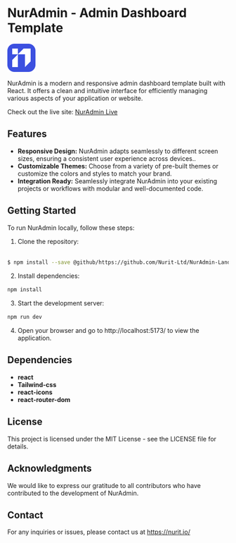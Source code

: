 # NurAdmin - Admin Dashboard Template

![NurAdmin Logo](/src/assets/nur-logo.svg)

NurAdmin is a modern and responsive admin dashboard template built with React. It offers a clean and intuitive interface for efficiently managing various aspects of your application or website.

Check out the live site: [NurAdmin Live](https://nur-admin-template.vercel.app/)

## Features

- **Responsive Design:** NurAdmin adapts seamlessly to different screen sizes, ensuring a consistent user experience across devices..
- **Customizable Themes:** Choose from a variety of pre-built themes or customize the colors and styles to match your brand.
- **Integration Ready:** Seamlessly integrate NurAdmin into your existing projects or workflows with modular and well-documented code.

## Getting Started

To run NurAdmin locally, follow these steps:

1. Clone the repository:

```bash

$ npm install --save @github/https://github.com/Nurit-Ltd/NurAdmin-Landing-Page.git

```

2. Install dependencies:

```bash
npm install
```

3. Start the development server:

```bash
npm run dev
```

4. Open your browser and go to http://localhost:5173/ to view the application.

## Dependencies

- **react**
- **Tailwind-css**
- **react-icons**
- **react-router-dom**

## License

This project is licensed under the MIT License - see the LICENSE file for details.

## Acknowledgments

We would like to express our gratitude to all contributors who have contributed to the development of NurAdmin.

## Contact

For any inquiries or issues, please contact us at https://nurit.io/
